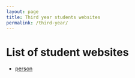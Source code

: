 ```yaml
---
layout: page
title: Third year students websites
permalink: /third-year/
---
```


# List of student websites

* [person](http://www.google.com)
